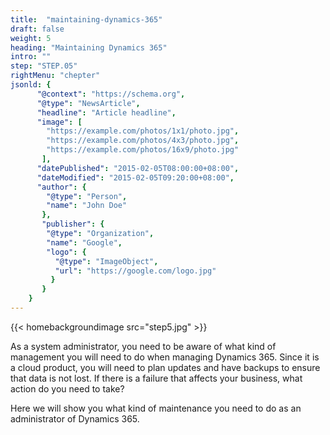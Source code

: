 ```yaml
---
title:  "maintaining-dynamics-365"
draft: false
weight: 5
heading: "Maintaining Dynamics 365"
intro: ""
step: "STEP.05"
rightMenu: "chepter"
jsonld: {
      "@context": "https://schema.org",
      "@type": "NewsArticle",
      "headline": "Article headline",
      "image": [
        "https://example.com/photos/1x1/photo.jpg",
        "https://example.com/photos/4x3/photo.jpg",
        "https://example.com/photos/16x9/photo.jpg"
       ],
      "datePublished": "2015-02-05T08:00:00+08:00",
      "dateModified": "2015-02-05T09:20:00+08:00",
      "author": {
        "@type": "Person",
        "name": "John Doe"
       },
       "publisher": {
        "@type": "Organization",
        "name": "Google",
        "logo": {
          "@type": "ImageObject",
          "url": "https://google.com/logo.jpg"
         }
       }
    }
---
```


{{< homebackgroundimage src="step5.jpg" >}}

As a system administrator, you need to be aware of what kind of management you will need to do when managing Dynamics 365. Since it is a cloud product, you will need to plan updates and have backups to ensure that data is not lost. If there is a failure that affects your business, what action do you need to take?

Here we will show you what kind of maintenance you need to do as an administrator of Dynamics 365.